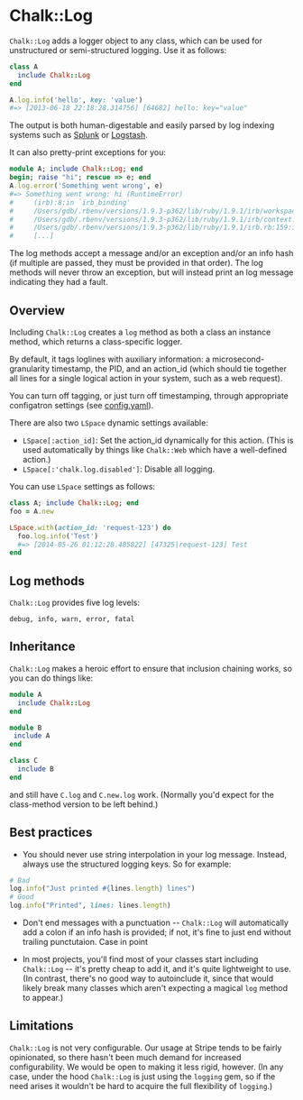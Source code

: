 # Chalk::Log

`Chalk::Log` adds a logger object to any class, which can be used for
unstructured or semi-structured logging. Use it as follows:

```ruby
class A
  include Chalk::Log
end

A.log.info('hello', key: 'value')
#=> [2013-06-18 22:18:28.314756] [64682] hello: key="value"
```

The output is both human-digestable and easily parsed by log indexing
systems such as [Splunk](http://www.splunk.com/) or
[Logstash](http://logstash.net/).

It can also pretty-print exceptions for you:

```ruby
module A; include Chalk::Log; end
begin; raise "hi"; rescue => e; end
A.log.error('Something went wrong', e)
#=> Something went wrong: hi (RuntimeError)
#     (irb):8:in `irb_binding'
#     /Users/gdb/.rbenv/versions/1.9.3-p362/lib/ruby/1.9.1/irb/workspace.rb:80:in `eval#     /Users/gdb/.rbenv/versions/1.9.3-p362/lib/ruby/1.9.1/irb/workspace.rb:80:in `evaluate'
#     /Users/gdb/.rbenv/versions/1.9.3-p362/lib/ruby/1.9.1/irb/context.rb:254:in `evaluate'
#     /Users/gdb/.rbenv/versions/1.9.3-p362/lib/ruby/1.9.1/irb.rb:159:in `block (2 levels) in eval_input'
#     [...]
```

The log methods accept a message and/or an exception and/or an info
hash (if multiple are passed, they must be provided in that
order). The log methods will never throw an exception, but will
instead print an log message indicating they had a fault.

## Overview

Including `Chalk::Log` creates a `log` method as both a class an
instance method, which returns a class-specific logger.

By default, it tags loglines with auxiliary information: a
microsecond-granularity timestamp, the PID, and an action_id (which
should tie together all lines for a single logical action in your
system, such as a web request).

You can turn off tagging, or just turn off timestamping, through
appropriate configatron settings (see [config.yaml](/config.yaml)).

There are also two `LSpace` dynamic settings available:

- `LSpace[:action_id]`: Set the action_id dynamically for this action. (This is used automatically by things like `Chalk::Web` which have a well-defined action.)
- `LSpace[:'chalk.log.disabled']`: Disable all logging.

You can use `LSpace` settings as follows:

```ruby
class A; include Chalk::Log; end
foo = A.new

LSpace.with(action_id: 'request-123') do
  foo.log.info('Test')
  #=> [2014-05-26 01:12:28.485822] [47325|request-123] Test
end
```

## Log methods

`Chalk::Log` provides five log levels:

    debug, info, warn, error, fatal

## Inheritance

`Chalk::Log` makes a heroic effort to ensure that inclusion chaining
works, so you can do things like:

```ruby
module A
  include Chalk::Log
end

module B
 include A
end

class C
  include B
end
```

and still have `C.log` and `C.new.log` work. (Normally you'd expect
for the class-method version to be left behind.)

## Best practices

- You should never use string interpolation in your log
  message. Instead, always use the structured logging keys. So for
  example:

```ruby
# Bad
log.info("Just printed #{lines.length} lines")
# Good
log.info("Printed", lines: lines.length)
```

- Don't end messages with a punctuation -- `Chalk::Log` will
  automatically add a colon if an info hash is provided; if not, it's
  fine to just end without trailing punctutaion. Case in point

- In most projects, you'll find most of your classes start including
  `Chalk::Log` -- it's pretty cheap to add it, and it's quite
  lightweight to use. (In contrast, there's no good way to autoinclude
  it, since that would likely break many classes which aren't
  expecting a magical `log` method to appear.)

## Limitations

`Chalk::Log` is not very configurable. Our usage at Stripe tends to be
fairly opinionated, so there hasn't been much demand for increased
configurability. We would be open to making it less rigid,
however. (In any case, under the hood `Chalk::Log` is just using the
`logging` gem, so if the need arises it wouldn't be hard to acquire
the full flexibility of `logging`.)
